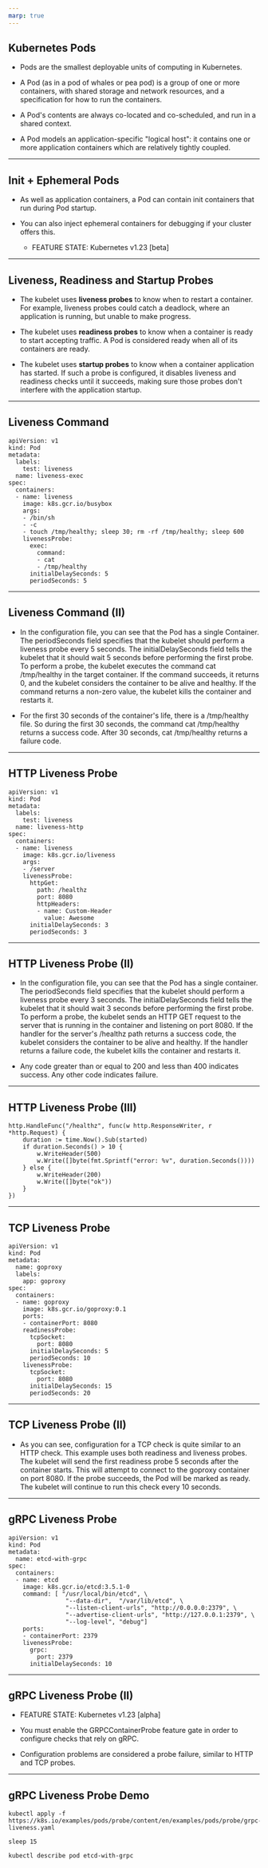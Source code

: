```yaml
---
marp: true
---
```


<!-- _class: invert -->

## Kubernetes Pods

* Pods are the smallest deployable units of computing in Kubernetes.

* A Pod (as in a pod of whales or pea pod) is a group of one or more containers,
  with shared storage and network resources, and a specification for how to run
  the containers.

* A Pod's contents are always co-located and co-scheduled, and run in a shared
  context.

* A Pod models an application-specific "logical host": it contains one or more
  application containers which are relatively tightly coupled.

---

## Init + Ephemeral Pods

* As well as application containers, a Pod can contain init containers that run
  during Pod startup.

* You can also inject ephemeral containers for debugging if your cluster offers
  this.

  * FEATURE STATE: Kubernetes v1.23 [beta]

---

## Liveness, Readiness and Startup Probes

* The kubelet uses **liveness probes** to know when to restart a container. For
  example, liveness probes could catch a deadlock, where an application is
  running, but unable to make progress.

* The kubelet uses **readiness probes** to know when a container is ready to
  start accepting traffic. A Pod is considered ready when all of its containers
  are ready.

* The kubelet uses **startup probes** to know when a container application has
  started. If such a probe is configured, it disables liveness and readiness
  checks until it succeeds, making sure those probes don't interfere with the
  application startup.

---

## Liveness Command

```
apiVersion: v1
kind: Pod
metadata:
  labels:
    test: liveness
  name: liveness-exec
spec:
  containers:
  - name: liveness
    image: k8s.gcr.io/busybox
    args:
    - /bin/sh
    - -c
    - touch /tmp/healthy; sleep 30; rm -rf /tmp/healthy; sleep 600
    livenessProbe:
      exec:
        command:
        - cat
        - /tmp/healthy
      initialDelaySeconds: 5
      periodSeconds: 5
```

---

##  Liveness Command (II)

* In the configuration file, you can see that the Pod has a single Container.
  The periodSeconds field specifies that the kubelet should perform a liveness
  probe every 5 seconds. The initialDelaySeconds field tells the kubelet that it
  should wait 5 seconds before performing the first probe. To perform a probe,
  the kubelet executes the command cat /tmp/healthy in the target container. If
  the command succeeds, it returns 0, and the kubelet considers the container to
  be alive and healthy. If the command returns a non-zero value, the kubelet
  kills the container and restarts it.

* For the first 30 seconds of the container's life, there is a /tmp/healthy
  file. So during the first 30 seconds, the command cat /tmp/healthy returns a
  success code. After 30 seconds, cat /tmp/healthy returns a failure code.

---

## HTTP Liveness Probe

```
apiVersion: v1
kind: Pod
metadata:
  labels:
    test: liveness
  name: liveness-http
spec:
  containers:
  - name: liveness
    image: k8s.gcr.io/liveness
    args:
    - /server
    livenessProbe:
      httpGet:
        path: /healthz
        port: 8080
        httpHeaders:
        - name: Custom-Header
          value: Awesome
      initialDelaySeconds: 3
      periodSeconds: 3
```

---

## HTTP Liveness Probe (II)

* In the configuration file, you can see that the Pod has a single container.
  The periodSeconds field specifies that the kubelet should perform a liveness
  probe every 3 seconds. The initialDelaySeconds field tells the kubelet that it
  should wait 3 seconds before performing the first probe. To perform a probe,
  the kubelet sends an HTTP GET request to the server that is running in the
  container and listening on port 8080. If the handler for the server's /healthz
  path returns a success code, the kubelet considers the container to be alive
  and healthy. If the handler returns a failure code, the kubelet kills the
  container and restarts it.

* Any code greater than or equal to 200 and less than 400 indicates success. Any
  other code indicates failure.

---

## HTTP Liveness Probe (III)

```
http.HandleFunc("/healthz", func(w http.ResponseWriter, r *http.Request) {
    duration := time.Now().Sub(started)
    if duration.Seconds() > 10 {
        w.WriteHeader(500)
        w.Write([]byte(fmt.Sprintf("error: %v", duration.Seconds())))
    } else {
        w.WriteHeader(200)
        w.Write([]byte("ok"))
    }
})
```

---

## TCP Liveness Probe

```
apiVersion: v1
kind: Pod
metadata:
  name: goproxy
  labels:
    app: goproxy
spec:
  containers:
  - name: goproxy
    image: k8s.gcr.io/goproxy:0.1
    ports:
    - containerPort: 8080
    readinessProbe:
      tcpSocket:
        port: 8080
      initialDelaySeconds: 5
      periodSeconds: 10
    livenessProbe:
      tcpSocket:
        port: 8080
      initialDelaySeconds: 15
      periodSeconds: 20
```

---

## TCP Liveness Probe (II)

* As you can see, configuration for a TCP check is quite similar to an HTTP
  check. This example uses both readiness and liveness probes. The kubelet will
  send the first readiness probe 5 seconds after the container starts. This will
  attempt to connect to the goproxy container on port 8080. If the probe
  succeeds, the Pod will be marked as ready. The kubelet will continue to run
  this check every 10 seconds.

---

## gRPC Liveness Probe

```
apiVersion: v1
kind: Pod
metadata:
  name: etcd-with-grpc
spec:
  containers:
  - name: etcd
    image: k8s.gcr.io/etcd:3.5.1-0
    command: [ "/usr/local/bin/etcd", \
                "--data-dir",  "/var/lib/etcd", \
                "--listen-client-urls", "http://0.0.0.0:2379", \
                "--advertise-client-urls", "http://127.0.0.1:2379", \
                "--log-level", "debug"]
    ports:
    - containerPort: 2379
    livenessProbe:
      grpc:
        port: 2379
      initialDelaySeconds: 10
```

---

## gRPC Liveness Probe (II)

* FEATURE STATE: Kubernetes v1.23 [alpha]

* You must enable the GRPCContainerProbe feature gate in order to configure checks that rely on gRPC.

* Configuration problems are considered a probe failure, similar to HTTP and TCP probes.

---

## gRPC Liveness Probe Demo

<!-- _class: invert -->

```
kubectl apply -f https://k8s.io/examples/pods/probe/content/en/examples/pods/probe/grpc-liveness.yaml

sleep 15

kubectl describe pod etcd-with-grpc
```
